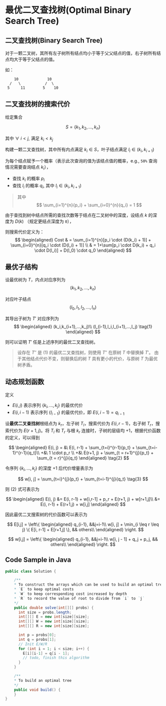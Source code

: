 # 最优二叉查找树(Optimal Binary Search Tree)

## 二叉查找树(Binary Search Tree)

对于一颗二叉树，其所有左子树所有结点均小于等于父父结点的值，右子树所有结点均大于等于父结点的值。

如：

```text
    10             10 
  /   \           /  \
 5     11        5    10
```

## 二叉查找树的搜索代价

给定集合

$$
S=\left\{k_1, k_2, ..., k_n\right\}
$$

其中 $\forall\ i<j$, 满足 $k_i < k_j$

构建一颗二叉查找树，其中所有内点满足 $k_i \in S$，叶子结点满足 $l_i \in (k_i, k_{i+1})$

为每个结点赋予一个概率（表示此次查询的值为该结点值的概率，e.g., `50%` 查询情况需要查询结点 $k_i$），

- 查找 $k_i$ 的概率 $p_i$
- 查找 $l_i$ 的概率 $q_i$, 其中 $l_i \in (k_i, k_{i+1})$

> 其中
> $$
> \sum_{i=1}^{n}{p_i} + \sum_{i=0}^{n}{q_i} = 1
> $$

由于查找到树中结点所需的查找次数等于结点在二叉树中的深度，设结点 $k$ 的深度为 $D(k)$ （规定更结点深度为 `0`），

则搜索代价定义为：
$$
\begin{aligned}
Cost & = \sum_{i=1}^{n}[p_i \cdot (D(k_i) + 1)] + \sum_{i=0}^{n}[q_i \cdot (D(l_i) + 1)] \\
     & = 1+\sum[p_i \cdot D(k_i) + q_i \cdot D(l_i)] + D(l_0) \cdot q_0
\end{aligned}
$$

## 最优子结构

设最优树为 $T$，内点对应序列为
$$(k_1,k_2,...,k_n)$$

对应叶子结点
$$(l_0,l_1,l_2,...,l_n)$$

其导出子树为 $T'$ 对应序列为
$$
\begin{aligned}
        (k_i,k_{i+1},...,k_j)\\
(l_{i-1},l_i,l_{i+1},...,l_j) \tag{1}
\end{aligned}
$$

则可以证明 $T'$ 任是上述序列的最优二叉查找树。

> 设存在 $T''$ 是 $(1)$ 的最优二叉查找树，则使用 $T''$ 在原树 $T$ 中替换掉 $T'$。
> 由于其他结点代价不变，则替换后的树 $T$ 具有更小的代价，与原树 $T$ 为最优树矛盾。

## 动态规划函数

定义

- $E(i, j)$ 表示序列 $\left\{k_i,...,k_j\right\}$ 的最优代价
- $E(i, i-1)$ 表示序列 $\left\{l_{i-1}\right\}$ 的最优代价，即 $E(i, i-1) = q_{i-1}$

设**最优二叉查找树**根结点为 $k_r$，左子树 $T_l$，搜索代价为 $E(i, r-1)$，右子树 $T_r$，搜索代价为 $E(r+1,j)$。将 $T_l$ 和 $T_r$ 与根 $k_r$ 连接时，子树的层级均 $+1$，根据代价函数的定义，可以得到

$$
\begin{aligned}
E(i, j) =
  &\ E(i, r-1) + \sum_{t=i}^{r-1}{p_t} + \sum_{t=i-1}^{r-1}{q_t}\\
  +&\ 1 \cdot p_r \\
  +&\ E(r+1, j) + \sum_{t = r+1}^{j}{p_t} + \sum_{t = r}^{j}{q_t}
\end{aligned}
\tag{2}
$$

令序列 $\left\{k_i,...,k_j\right\}$ 的深度 $+1$ 后代价增量表示为

$$
w[i, j] = \sum_{t=i}^{j}{p_t} + \sum_{t=i-1}^{j}{q_t} \tag{3}
$$

则 $(2)$ 式可表示为

$$
\begin{aligned}
E(i, j) &= E(i, r-1) + w[i,r-1] + p_r + E(r+1, j) + w[r+1,j]\\
        &= E(i, r-1) + E(r+1,j) + w[i,j]
\end{aligned}
$$

因此最优二叉搜索树的代价函数可以表示为

$$
E[i,j] = \left\{
\begin{aligned}
  q_{i-1}, &&j=i-1\\
  w[i, j] + \min_{i \leq r \leq j} \{ E[i, r-1] + E[r+1,j] \},
    && others\\
\end{aligned}
    \right.
$$

$$
w[i,j] = \left\{
\begin{aligned}
  q_{i-1},  &&j=i-1\\
  w[i, j - 1] + q_j + p_j,
    && others\\
\end{aligned}
    \right.
$$

## Code Sample in Java

```java
public class Solution {

    /**
    * To construct the arrays which can be used to build an optimal tree
    * `E` to keep optimal costs
    * `W` to keep corresponding cost increased by depth
    * `R` to record the value of root to divide from `i` to `j`
    */
    public double solve(int[][] probs) {
      int size = probs.length;
      int[][] E = new int[size][size];
      int[][] W = new int[size][size];
      int[][] R = new int[size][size];

      int p = probs[0];
      int q = probs[1];
      // Init E/W/R
      for (int i = 1; i < size; i++) {
        E[i][i-1] = q[i - 1];
        // todo, finish this algorithm
      }
    }

    /**
    * To build an optimal tree
    */
    public void build() {
    }
}
```
